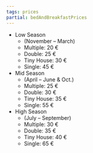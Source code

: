 ```yaml
---
tags: prices
partial: bedAndBreakfastPrices
---
```


- Low Season
  - (November – March)
  - Multiple: 20 €
  - Double: 25 €
  - Tiny House: 30 €
  - Single: 45 €
- Mid Season
  - (April – June & Oct.)
  - Multiple: 25 €
  - Double: 30 €
  - Tiny House: 35 €
  - Single: 55 €
- High Season
  - (July – September)
  - Multiple: 30 €
  - Double: 35 €
  - Tiny House: 40 €
  - Single: 65 €

